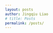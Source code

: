 ```yaml
---
layout: posts
author: Jingqiu Liao
# title: Posts
permalink: /posts/
---
```




<style type="text/css">
	a {
		text-decoration: none;
	}
</style>
